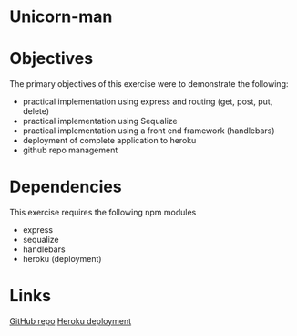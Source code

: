 # Unicorn-man


# Objectives

The primary objectives of this exercise were to demonstrate the following:

- practical implementation using express and routing (get, post, put, delete)
- practical implementation using Sequalize
- practical implementation using a front end framework (handlebars)
- deployment of complete application to heroku
- github repo management

# Dependencies

This exercise requires the following npm modules

- express
- sequalize
- handlebars
- heroku (deployment)

# Links

[GitHub repo](https://github.com/tmerritt56/Unicorn-man)
[Heroku deployment](https://git.heroku.com/radiant-hollows-45917.git)

